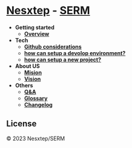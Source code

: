 # [Nesxtep](./others/glossary#n) - [SERM](./others/glossary#s)

- **Getting started**
  - [**Overview**](README.md)
- **Tech**
  - [**Github considerations**](./tech/github-considerations.md)
  - [**how can setup a devolop environment?**](./tech/how-dev-environment.md)
  - [**how can setup a new project?**](./tech/how-initialize.md)
- **About US**
  - [**Mision**](./about/mision.md)
  - [**Vision**](./about/vision.md)
- **Others**
  - [**Q&A**](./others/querys-answers.md)
  - [**Glossary**](./others/glossary.md)
  - [**Changelog**](./others/changelog.md)

## License

© 2023 Nesxtep/SERM
